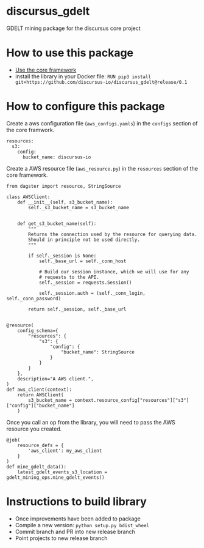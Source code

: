 # discursus_gdelt
GDELT mining package for the discursus core project

# How to use this package
- [Use the core framework](https://github.com/discursus-io/discursus_core)
- install the library in your Docker file: `RUN pip3 install git+https://github.com/discursus-io/discursus_gdelt@release/0.1`


# How to configure this package
Create a aws configuration file (`aws_configs.yamls`) in the `configs` section of the core framwork.

```
resources:
  s3:
    config:
      bucket_name: discursus-io
```

Create a AWS resource file (`aws_resource.py`) in the `resources` section of the core framework.

```
from dagster import resource, StringSource

class AWSClient:
    def __init__(self, s3_bucket_name):
        self._s3_bucket_name = s3_bucket_name


    def get_s3_bucket_name(self):
        """
        Returns the connection used by the resource for querying data.
        Should in principle not be used directly.
        """

        if self._session is None:
            self._base_url = self._conn_host

            # Build our session instance, which we will use for any
            # requests to the API.
            self._session = requests.Session()

            self._session.auth = (self._conn_login, self._conn_password)

        return self._session, self._base_url


@resource(
    config_schema={
        "resources": {
            "s3": {
                "config": {
                    "bucket_name": StringSource
                }
            }
        }
    },
    description="A AWS client.",
)
def aws_client(context):
    return AWSClient(
        s3_bucket_name = context.resource_config["resources"]["s3"]["config"]["bucket_name"]
    )
```

Once you call an op from the library, you will need to pass the AWS resource you created.

```
@job(
    resource_defs = {
        'aws_client': my_aws_client
    }
)
def mine_gdelt_data():
    latest_gdelt_events_s3_location = gdelt_mining_ops.mine_gdelt_events()
```


# Instructions to build library
- Once improvements have been added to package
- Compile a new version: `python setup.py bdist_wheel`
- Commit branch and PR into new release branch
- Point projects to new release branch